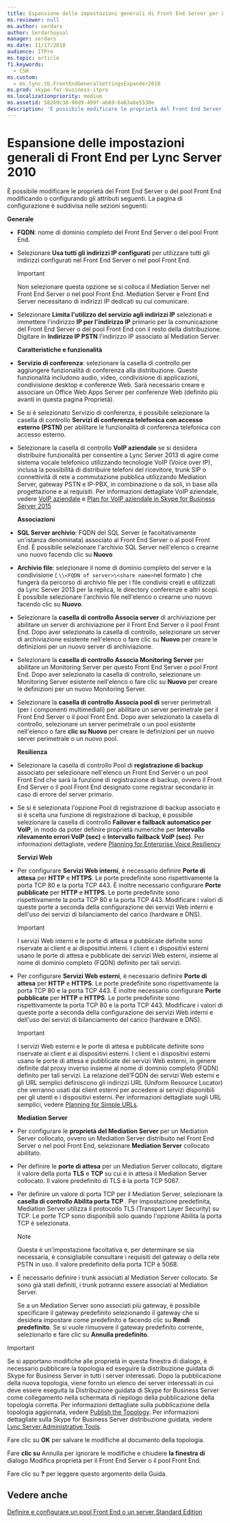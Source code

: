 ```yaml
---
title: Espansione delle impostazioni generali di Front End Server per Lync Server 2010
ms.reviewer: null
ms.author: serdars
author: SerdarSoysal
manager: serdars
ms.date: 11/17/2018
audience: ITPro
ms.topic: article
f1.keywords:
  - CSH
ms.custom:
  - ms.lync.tb.FrontEndGeneralSettingsExpander2010
ms.prod: skype-for-business-itpro
ms.localizationpriority: medium
ms.assetid: 58269c38-98d9-499f-ab69-6a63a6e5530e
description: 'È possibile modificare le proprietà del Front End Server o del pool Front End modificando o configurando gli attributi seguenti. La pagina di configurazione è suddivisa nelle sezioni seguenti:'
---
```


# <a name="front-end-general-settings-expander-for-lync-server-2010"></a>Espansione delle impostazioni generali di Front End per Lync Server 2010

È possibile modificare le proprietà del Front End Server o del pool Front End modificando o configurando gli attributi seguenti. La pagina di configurazione è suddivisa nelle sezioni seguenti:

 **Generale**

- **FQDN**: nome di dominio completo del Front End Server o del pool Front End.

- Selezionare **Usa tutti gli indirizzi IP configurati** per utilizzare tutti gli indirizzi configurati nel Front End Server o nel pool Front End.

    > [!IMPORTANT]
    > Non selezionare questa opzione se si colloca il Mediation Server nel Front End Server o nel pool Front End. Mediation Server e Front End Server necessitano di indirizzi IP dedicati su cui comunicare.

- Selezionare **Limita l'utilizzo del servizio agli indirizzi IP** selezionati e immettere l'indirizzo **IP per l'indirizzo IP** primario per la comunicazione del Front End Server o del pool Front End con il resto della distribuzione. Digitare in **Indirizzo IP PSTN** l'indirizzo IP associato al Mediation Server.

    **Caratteristiche e funzionalità**

- **Servizio di conferenza**: selezionare la casella di controllo per aggiungere funzionalità di conferenza alla distribuzione. Queste funzionalità includono audio, video, condivisione di applicazioni, condivisione desktop e conferenze Web. Sarà necessario creare e associare un Office Web Apps Server per conferenze Web (definito più avanti in questa pagina Proprietà).

- Se si è selezionato Servizio di conferenza, è possibile selezionare la casella di controllo **Servizi di conferenza telefonica con accesso esterno (PSTN)** per abilitare le funzionalità di conferenza telefonica con accesso esterno.

- Selezionare la casella di controllo **VoIP aziendale** se si desidera distribuire funzionalità per consentire a Lync Server 2013 di agire come sistema vocale telefonico utilizzando tecnologie VoIP (Voice over IP), inclusa la possibilità di distribuire telefoni del ricevitore, trunk SIP o connettività di rete a commutazione pubblica utilizzando Mediation Server, gateway PSTN e IP-PBX, in combinazione o da soli, in base alla progettazione e ai requisiti. Per informazioni dettagliate VoIP aziendale, vedere [VoIP aziendale](/previous-versions/office/lync-server-2013/lync-server-2013-enterprise-voice) e [Plan for VoIP aziendale in Skype for Business Server 2015](../../plan-your-deployment/enterprise-voice-solution/enterprise-voice.md)

    **Associazioni**

- **SQL Server archivio**: FQDN del SQL Server (e facoltativamente un'istanza denominata) associato al Front End Server o al pool Front End. È possibile selezionare l'archivio SQL Server nell'elenco o crearne uno nuovo facendo clic su **Nuovo**

- **Archivio file**: selezionare il nome di dominio completo del server e la condivisione (  `\\<FQDN of server>\<share name>`nel formato ) che fungerà da percorso di archivio file per i file condivisi creati e utilizzati da Lync Server 2013 per la replica, le directory conferenze e altri scopi. È possibile selezionare l'archivio file nell'elenco o crearne uno nuovo facendo clic su **Nuovo**.

- Selezionare la **casella di controllo Associa server** di archiviazione per abilitare un server di archiviazione per il Front End Server o il pool Front End. Dopo aver selezionato la casella di controllo, selezionare un server di archiviazione esistente nell'elenco o fare clic su **Nuovo** per creare le definizioni per un nuovo server di archiviazione.

- Selezionare la **casella di controllo Associa Monitoring Server** per abilitare un Monitoring Server per questo Front End Server o pool Front End. Dopo aver selezionato la casella di controllo, selezionare un Monitoring Server esistente nell'elenco o fare clic su **Nuovo** per creare le definizioni per un nuovo Monitoring Server.

- Selezionare la **casella di controllo Associa pool di** server perimetrali (per i componenti multimediali) per abilitare un server perimetrale per il Front End Server o il pool Front End. Dopo aver selezionato la casella di controllo, selezionare un server perimetrale o un pool esistente nell'elenco o fare **clic su Nuovo** per creare le definizioni per un nuovo server perimetrale o un nuovo pool.

  **Resilienza**

- Selezionare la casella di controllo Pool di **registrazione di backup** associato per selezionare nell'elenco un Front End Server o un pool Front End che sarà la funzione di registrazione di backup, ovvero il Front End Server o il pool Front End designato come registrar secondario in caso di errore del server primario.

- Se si è selezionata l'opzione Pool di registrazione di backup associato e si è scelta una funzione di registrazione di backup, è possibile selezionare la casella di controllo **Failover e failback automatico per VolP**, in modo da poter definire proprietà numeriche per **Intervallo rilevamento errori VolP (sec)** e **Intervallo failback VolP (sec)**. Per informazioni dettagliate, vedere [Planning for Enterprise Voice Resiliency](/previous-versions/office/lync-server-2013/lync-server-2013-planning-for-enterprise-voice-resiliency)

  **Servizi Web**

- Per configurare **Servizi Web interni**, è necessario definire **Porte di attesa** per **HTTP** e **HTTPS**. Le porte predefinite sono rispettivamente la porta TCP 80 e la porta TCP 443. È inoltre necessario configurare **Porte pubblicate** per **HTTP** e **HTTPS**. Le porte predefinite sono rispettivamente la porta TCP 80 e la porta TCP 443. Modificare i valori di queste porte a seconda della configurazione dei servizi Web interni e dell'uso dei servizi di bilanciamento del carico (hardware e DNS).

    > [!IMPORTANT]
    > I servizi Web interni e le porte di attesa e pubblicate definite sono riservate ai client e ai dispositivi interni. I client e i dispositivi esterni usano le porte di attesa e pubblicate dei servizi Web esterni, insieme al nome di dominio completo (FQDN) definito per tali servizi.

- Per configurare **Servizi Web esterni**, è necessario definire **Porte di attesa** per **HTTP** e **HTTPS**. Le porte predefinite sono rispettivamente la porta TCP 80 e la porta TCP 443. È inoltre necessario configurare **Porte pubblicate** per **HTTP** e **HTTPS**. Le porte predefinite sono rispettivamente la porta TCP 80 e la porta TCP 443. Modificare i valori di queste porte a seconda della configurazione dei servizi Web interni e dell'uso dei servizi di bilanciamento del carico (hardware e DNS).

    > [!IMPORTANT]
    > I servizi Web esterni e le porte di attesa e pubblicate definite sono riservate ai client e ai dispositivi esterni. I client e i dispositivi esterni usano le porte di attesa e pubblicate dei servizi Web esterni, in genere definite dal proxy inverso insieme al nome di dominio completo (FQDN) definito per tali servizi. La relazione dell'FQDN dei servizi Web esterni e gli URL semplici definiscono gli indirizzi URL (Uniform Resource Locator) che verranno usati dai client esterni per accedere ai servizi disponibili per gli utenti e i dispositivi esterni. Per informazioni dettagliate sugli URL semplici, vedere [Planning for Simple URLs](/previous-versions/office/lync-server-2013/lync-server-2013-planning-for-simple-urls).

  **Mediation Server**

- Per configurare le **proprietà del Mediation Server** per un Mediation Server collocato, ovvero un Mediation Server distribuito nel Front End Server o nel pool Front End, selezionare **Mediation Server** collocato abilitato.

- Per definire le **porte di attesa** per un Mediation Server collocato, digitare il valore della porta **TLS** e **TCP** su cui è in attesa il Mediation Server collocato. Il valore predefinito di TLS è la porta TCP 5067.

- Per definire un valore di porta TCP per il Mediation Server, selezionare la **casella di controllo Abilita porta TCP** . Per impostazione predefinita, Mediation Server utilizza il protocollo TLS (Transport Layer Security) su TCP. Le porte TCP sono disponibili solo quando l'opzione Abilita la porta TCP è selezionata.

    > [!NOTE]
    > Questa è un'impostazione facoltativa e, per determinare se sia necessaria, è consigliabile consultare i requisiti del gateway o della rete PSTN in uso. Il valore predefinito della porta TCP è 5068.

- È necessario definire i trunk associati al Mediation Server collocato. Se sono già stati definiti, i trunk potranno essere associati al Mediation Server.

    Se a un Mediation Server sono associati più gateway, è possibile specificare il gateway predefinito selezionando il gateway che si desidera impostare come predefinito e facendo clic su **Rendi predefinito**. Se si vuole rimuovere il gateway predefinito corrente, selezionarlo e fare clic su **Annulla predefinito**.

> [!IMPORTANT]
> Se si apportano modifiche alle proprietà in questa finestra di dialogo, è necessario pubblicare la topologia ed eseguire la distribuzione guidata di Skype for Business Server in tutti i server interessati. Dopo la pubblicazione della nuova topologia, viene fornito un elenco dei server interessati in cui deve essere eseguita la Distribuzione guidata di Skype for Business Server come collegamento nella schermata di riepilogo della pubblicazione della topologia corretta. Per informazioni dettagliate sulla pubblicazione della topologia aggiornata, vedere [Publish the Topology](/previous-versions/office/lync-server-2013/lync-server-2013-publish-the-topology). Per informazioni dettagliate sulla Skype for Business Server distribuzione guidata, vedere [Lync Server Administrative Tools](/previous-versions/office/lync-server-2013/lync-server-2013-lync-server-administrative-tools).

Fare clic su **OK** per salvare le modifiche al documento della topologia.

Fare **clic su** Annulla per ignorare le modifiche e chiudere **la finestra di** dialogo Modifica proprietà per il Front End Server o il pool Front End.

Fare clic su **?** per leggere questo argomento della Guida.

## <a name="see-also"></a>Vedere anche

[Definire e configurare un pool Front End o un server Standard Edition](/previous-versions/office/lync-server-2013/lync-server-2013-define-and-configure-a-front-end-pool-or-standard-edition-server)